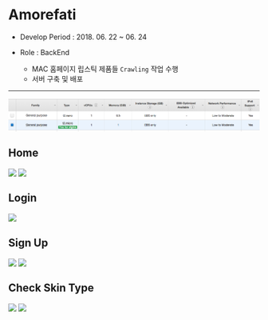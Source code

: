 # Amorefati 

* Develop Period : 2018. 06. 22 ~ 06. 24

* Role : BackEnd
    - MAC 홈페이지 립스틱 제품들 `Crawling` 작업 수행
    - 서버 구축 및 배포

---

<img align="center" src="https://github.com/CommanTeam/Server/blob/master/public/images/EC2_Environment.png" />


## Home 

<img align="center" src="https://github.com/goodGid/Amorefati/tree/master/public_resource/home_1.png" />
<img align="center" src="https://github.com/goodGid/Amorefati/tree/master/public_resource/home_2.png" />




## Login

<img align="center" src="https://github.com/goodGid/Amorefati/tree/master/public_resource/login.png" />


## Sign Up 

<img align="center" src="https://github.com/goodGid/Amorefati/tree/master/public_resource/signup_1.png" />
<img align="center" src="https://github.com/goodGid/Amorefati/tree/master/public_resource/signup_1.png" />


## Check Skin Type



<img align="center" src="https://github.com/goodGid/Amorefati/tree/master/public_resource/check_skin_type_1.png" />
<img align="center" src="https://github.com/goodGid/Amorefati/tree/master/public_resource/check_skin_type_2.png" />
